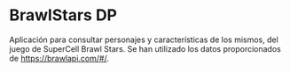 # BrawlStars DP

Aplicación para consultar personajes y características de los mismos, del juego de SuperCell Brawl Stars. Se han utilizado los datos proporcionados  de https://brawlapi.com/#/.
